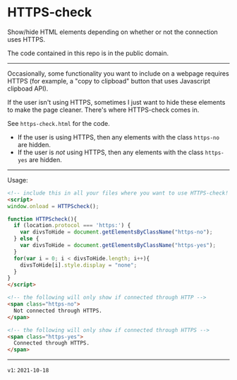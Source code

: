 # HTTPS-check
Show/hide HTML elements depending on whether or not the connection uses HTTPS.

The code contained in this repo is in the public domain.

--------

Occasionally, some functionality you want to include on a webpage requires HTTPS (for example, a "copy to clipboad" button that uses Javascript clipboad API). 

If the user isn't using HTTPS, sometimes I just want to hide these elements to make the page cleaner. There's where HTTPS-check comes in.

See `https-check.html` for the code.

* If the user is using HTTPS, then any elements with the class `https-no` are hidden.  
* If the user is _not_ using HTTPS, then any elements with the class `https-yes` are hidden.

-----

Usage:

```html
<!-- include this in all your files where you want to use HTTPS-check! -->
<script>
window.onload = HTTPScheck();

function HTTPScheck(){
  if (location.protocol === 'https:') {
    var divsToHide = document.getElementsByClassName("https-no");
  } else {
    var divsToHide = document.getElementsByClassName("https-yes");	
  }
  for(var i = 0; i < divsToHide.length; i++){
    divsToHide[i].style.display = "none";
  }
}
</script>

<!-- the following will only show if connected through HTTP -->
<span class="https-no">
  Not connected through HTTPS.
</span>

<!-- the following will only show if connected through HTTPS -->
<span class="https-yes">
  Connected through HTTPS.
</span>
 ```

----

 `v1`: `2021-10-18`


